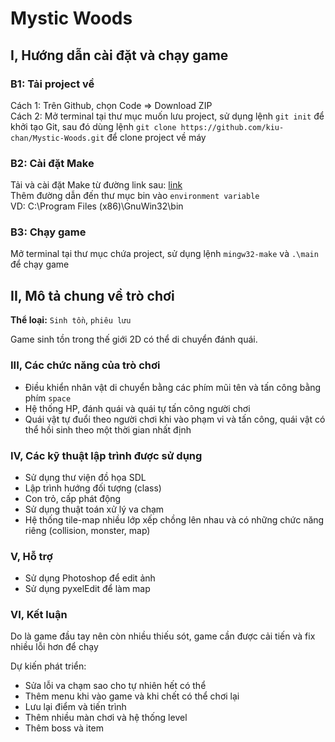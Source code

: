 # Mystic Woods

## I, Hướng dẫn cài đặt và chạy game
  ### B1: Tải project về
  Cách 1: Trên Github, chọn Code => Download ZIP  
  Cách 2: Mở terminal tại thư mục muốn lưu project, sử dụng lệnh `git init` để khởi tạo Git, sau đó dùng lệnh `git clone https://github.com/kiu-chan/Mystic-Woods.git` để clone project về máy  
  ### B2: Cài đặt Make
  Tải và cài đặt Make từ đường link sau: [link](https://drive.google.com/drive/folders/1CgQUSdYFO1bWSrRLxRyvqQ8womtRUbri?usp=sharing)  
  Thêm đường dẫn đến thư mục bin vào `environment variable`  
  VD: C:\Program Files (x86)\GnuWin32\bin 
  ### B3: Chạy game
  Mở terminal tại thư mục chứa project, sử dụng lệnh `mingw32-make` và `.\main` để chạy game
## II, Mô tả chung về trò chơi
  **Thể loại:** `Sinh tồn`, `phiêu lưu`
  
  Game sinh tồn trong thế giới 2D có thể di chuyển đánh quái.
  


### III, Các chức năng của trò chơi
  - Điều khiển nhân vật di chuyển bằng các phím mũi tên và tấn công bằng phím `space`
  - Hệ thống HP, đánh quái và quái tự tấn công người chơi
  - Quái vật tự đuổi theo người chơi khi vào phạm vi và tấn công, quái vật có thể hồi sinh theo một thời gian nhất định
    
### IV, Các kỹ thuật lập trình được sử dụng
  - Sử dụng thư viện đồ họa SDL
  - Lập trình hướng đối tượng (class)
  - Con trỏ, cấp phát động
  - Sử dụng thuật toán xử lý va chạm
  - Hệ thống tile-map nhiều lớp xếp chồng lên nhau và có những chức năng riêng (collision, monster, map)
### V, Hỗ trợ
- Sử dụng Photoshop để edit ảnh
- Sử dụng pyxelEdit để làm map
### VI, Kết luận
  Do là game đầu tay nên còn nhiều thiếu sót, game cần được cải tiến và fix nhiều lỗi hơn để chạy  
  
  Dự kiến phát triển:
  - Sửa lỗi va chạm sao cho tự nhiên hết có thể
  - Thêm menu khi vào game và khi chết có thể chơi lại 
  - Lưu lại điểm và tiến trình
  - Thêm nhiều màn chơi và hệ thống level
  - Thêm boss và item
 

